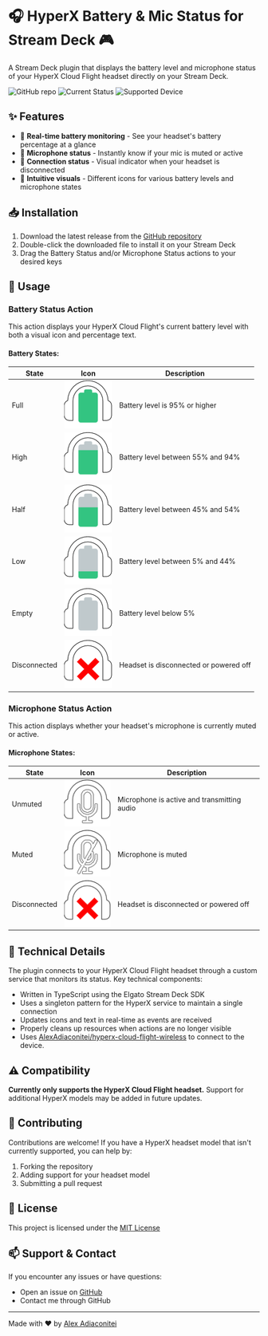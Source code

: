 # 🎧 HyperX Battery & Mic Status for Stream Deck 🎮

A Stream Deck plugin that displays the battery level and microphone status of your HyperX Cloud Flight headset directly on your Stream Deck.

![GitHub repo](https://img.shields.io/badge/GitHub-AlexAdiaconitei%2FHyperXBattery-blue?logo=github)
![Current Status](https://img.shields.io/badge/status-working-brightgreen)
![Supported Device](https://img.shields.io/badge/supports-HyperX%20Cloud%20Flight-red)

## ✨ Features

- 🔋 **Real-time battery monitoring** - See your headset's battery percentage at a glance
- 🎤 **Microphone status** - Instantly know if your mic is muted or active
- 🔌 **Connection status** - Visual indicator when your headset is disconnected
- 🎨 **Intuitive visuals** - Different icons for various battery levels and microphone states

## 📥 Installation

1. Download the latest release from the [GitHub repository](https://github.com/AlexAdiaconitei/HyperXBattery)
2. Double-click the downloaded file to install it on your Stream Deck
3. Drag the Battery Status and/or Microphone Status actions to your desired keys

## 🎯 Usage

### Battery Status Action

This action displays your HyperX Cloud Flight's current battery level with both a visual icon and percentage text.

#### Battery States:

| State | Icon | Description |
|-------|------|-------------|
| Full | ![Full](com.alexadiaconitei.hyperxbattery.sdPlugin/imgs/actions/battery-status/full.png) | Battery level is 95% or higher |
| High | ![High](com.alexadiaconitei.hyperxbattery.sdPlugin/imgs/actions/battery-status/high.png) | Battery level between 55% and 94% |
| Half | ![Half](com.alexadiaconitei.hyperxbattery.sdPlugin/imgs/actions/battery-status/half.png) | Battery level between 45% and 54% |
| Low | ![Low](com.alexadiaconitei.hyperxbattery.sdPlugin/imgs/actions/battery-status/low.png) | Battery level between 5% and 44% |
| Empty | ![Empty](com.alexadiaconitei.hyperxbattery.sdPlugin/imgs/actions/battery-status/empty.png) | Battery level below 5% |
| Disconnected | ![Disconnected](com.alexadiaconitei.hyperxbattery.sdPlugin/imgs/actions/battery-status/disconnected.png) | Headset is disconnected or powered off |

### Microphone Status Action

This action displays whether your headset's microphone is currently muted or active.

#### Microphone States:

| State | Icon | Description |
|-------|------|-------------|
| Unmuted | ![Unmuted](com.alexadiaconitei.hyperxbattery.sdPlugin/imgs/actions/microphone-status/unmuted.png) | Microphone is active and transmitting audio |
| Muted | ![Muted](com.alexadiaconitei.hyperxbattery.sdPlugin/imgs/actions/microphone-status/muted.png) | Microphone is muted |
| Disconnected | ![Disconnected](com.alexadiaconitei.hyperxbattery.sdPlugin/imgs/actions/microphone-status/disconnected.png) | Headset is disconnected or powered off |

## 🔧 Technical Details

The plugin connects to your HyperX Cloud Flight headset through a custom service that monitors its status. Key technical components:

- Written in TypeScript using the Elgato Stream Deck SDK
- Uses a singleton pattern for the HyperX service to maintain a single connection
- Updates icons and text in real-time as events are received
- Properly cleans up resources when actions are no longer visible
- Uses [AlexAdiaconitei/hyperx-cloud-flight-wireless](https://github.com/AlexAdiaconitei/hyperx-cloud-flight-wireless) to connect to the device.

## ⚠️ Compatibility

**Currently only supports the HyperX Cloud Flight headset.** Support for additional HyperX models may be added in future updates.

## 🤝 Contributing

Contributions are welcome! If you have a HyperX headset model that isn't currently supported, you can help by:

1. Forking the repository
2. Adding support for your headset model
3. Submitting a pull request

## 📜 License

This project is licensed under the [MIT License](LICENSE)

## 📫 Support & Contact

If you encounter any issues or have questions:
- Open an issue on [GitHub](https://github.com/AlexAdiaconitei/HyperXBattery/issues)
- Contact me through GitHub

---

Made with ❤️ by [Alex Adiaconitei](https://github.com/AlexAdiaconitei)